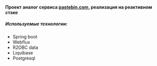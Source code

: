 #### Проект аналог сервиса [pastebin.com](https://pastebin.com), реализация на реактивном стэке
##### Используемые технологии:
+ Spring boot
+ Webflux
+ R2DBC data
+ Liquibase
+ Postgresql